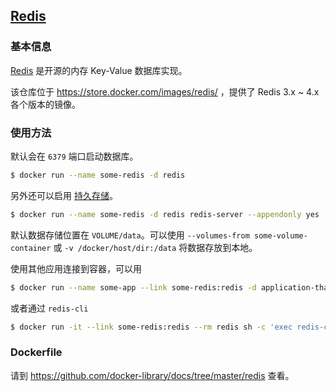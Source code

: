 ## [Redis](https://store.docker.com/images/redis/)

### 基本信息

[Redis](https://en.wikipedia.org/wiki/Redis) 是开源的内存 Key-Value 数据库实现。

该仓库位于 https://store.docker.com/images/redis/ ，提供了 Redis 3.x ~ 4.x 各个版本的镜像。

### 使用方法

默认会在 `6379` 端口启动数据库。

```bash
$ docker run --name some-redis -d redis
```

另外还可以启用 [持久存储](http://redis.io/topics/persistence)。

```bash
$ docker run --name some-redis -d redis redis-server --appendonly yes
```

默认数据存储位置在 `VOLUME/data`。可以使用 `--volumes-from some-volume-container` 或 `-v /docker/host/dir:/data` 将数据存放到本地。

使用其他应用连接到容器，可以用

```bash
$ docker run --name some-app --link some-redis:redis -d application-that-uses-redis
```

或者通过 `redis-cli`

```bash
$ docker run -it --link some-redis:redis --rm redis sh -c 'exec redis-cli -h "$REDIS_PORT_6379_TCP_ADDR" -p "$REDIS_PORT_6379_TCP_PORT"'
```

### Dockerfile

请到 https://github.com/docker-library/docs/tree/master/redis 查看。

